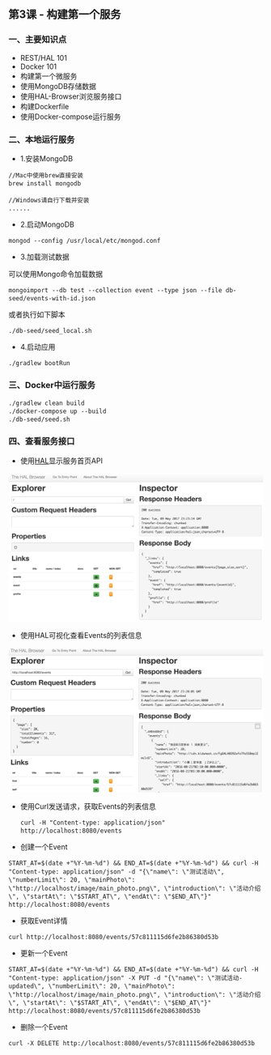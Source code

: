 ## 第3课 - 构建第一个服务

### 一、主要知识点
* REST/HAL 101
* Docker 101
* 构建第一个微服务
* 使用MongoDB存储数据
* 使用HAL-Browser浏览服务接口
* 构建Dockerfile 
* 使用Docker-compose运行服务



### 二、本地运行服务

* 1.安装MongoDB

```
//Mac中使用brew直接安装
brew install mongodb

//Windows请自行下载并安装
......
```


* 2.启动MongoDB

```
mongod --config /usr/local/etc/mongod.conf
```

* 3.加载测试数据

可以使用Mongo命令加载数据
	
	
```
mongoimport --db test --collection event --type json --file db-seed/events-with-id.json
```

或者执行如下脚本

```
./db-seed/seed_local.sh
```


* 4.启动应用

```
./gradlew bootRun
```

### 三、Docker中运行服务

```
./gradlew clean build
./docker-compose up --build
./db-seed/seed.sh
```

### 四、查看服务接口

* 使用[HAL](phlyrestfully.readthedocs.org/en/latest/halprimer.html)显示服务首页API

![HAL](/images/hal-index.png)


* 使用HAL可视化查看Events的列表信息

![HAL](/images/hal-results-list.png)

* 使用Curl发送请求，获取Events的列表信息

	```
	curl -H "Content-type: application/json" http://localhost:8080/events
	```
 
* 创建一个Event

```
START_AT=$(date +"%Y-%m-%d") && END_AT=$(date +"%Y-%m-%d") && curl -H "Content-type: application/json" -d "{\"name\": \"测试活动\", \"numberLimit\": 20, \"mainPhoto\": \"http://localhost/image/main_photo.png\", \"introduction\": \"活动介绍\", \"startAt\": \"$START_AT\", \"endAt\": \"$END_AT\"}" http://localhost:8080/events
```
* 获取Event详情

```
curl http://localhost:8080/events/57c811115d6fe2b86380d53b
```


* 更新一个Event

```
START_AT=$(date +"%Y-%m-%d") && END_AT=$(date +"%Y-%m-%d") && curl -H "Content-type: application/json" -X PUT -d "{\"name\": \"测试活动-updated\", \"numberLimit\": 20, \"mainPhoto\": \"http://localhost/image/main_photo.png\", \"introduction\": \"活动介绍\", \"startAt\": \"$START_AT\", \"endAt\": \"$END_AT\"}" http://localhost:8080/events/57c811115d6fe2b86380d53b
```


* 删除一个Event

```
curl -X DELETE http://localhost:8080/events/57c811115d6fe2b86380d53b
```